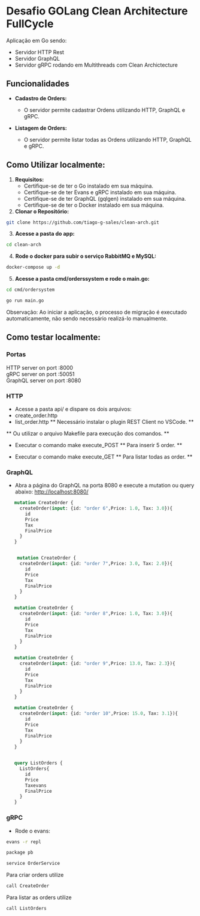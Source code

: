 # Desafio GOLang Clean Architecture FullCycle 

Aplicação em Go sendo: 
  - Servidor HTTP Rest
  - Servidor GraphQL 
  - Servidor gRPC 
  rodando em Multithreads com Clean Archictecture

## Funcionalidades

- **Cadastro de Orders:**
  - O servidor permite cadastrar Ordens utilizando HTTP, GraphQL e gRPC.

- **Listagem de Orders:**
  - O servidor permite listar todas as Ordens utilizando HTTP, GraphQL e gRPC.


## Como Utilizar localmente:

1. **Requisitos:** 
   - Certifique-se de ter o Go instalado em sua máquina.
   - Certifique-se de ter Evans e gRPC instalado em sua máquina.
   - Certifique-se de ter GraphQL (gqlgen) instalado em sua máquina.
   - Certifique-se de ter o Docker instalado em sua máquina.
&nbsp;
2. **Clonar o Repositório:**
&nbsp;

```bash
git clone https://github.com/tiago-g-sales/clean-arch.git
```
&nbsp;
3. **Acesse a pasta do app:**
&nbsp;

```bash
cd clean-arch
```
&nbsp;
4. **Rode o docker para subir o serviço RabbitMQ e MySQL:**
&nbsp;

```bash 
docker-compose up -d
```
5. **Acesse a pasta cmd/orderssystem e rode o main.go:**
&nbsp;

```bash 
cd cmd/ordersystem
```

```bash 
go run main.go
```

Observação: Ao iniciar a aplicação, o processo de migração é executado automaticamente, não sendo necessário realizá-lo manualmente.

## Como testar localmente:

### Portas
HTTP server on port :8000 <br />
gRPC server on port :50051 <br />
GraphQL server on port :8080

### HTTP
 - Acesse a pasta api/ e dispare os dois arquivos:
 - create_order.http
 - list_order.http
** Necessário instalar o plugin REST Client no VSCode. **

** Ou utilizar o arquivo Makefile para execução dos comandos. **
 - Executar o comando make execute_POST 
** Para inserir 5 order. **

 - Executar o comando make execute_GET
** Para listar todas as order. ** 

### GraphQL
 - Abra a página do GraphQL na porta 8080 e execute a mutation ou query abaixo:
 <a href="http://localhost:8080/" target="_blank">http://localhost:8080/</a>

 ```graphql
    mutation CreateOrder {
      createOrder(input: {id: "order 6",Price: 1.0, Tax: 3.0}){
        id
        Price
        Tax
        FinalPrice
      }
    }


     mutation CreateOrder {
      createOrder(input: {id: "order 7",Price: 3.0, Tax: 2.0}){
        id
        Price
        Tax
        FinalPrice
      }
    }

    mutation CreateOrder {
      createOrder(input: {id: "order 8",Price: 1.0, Tax: 3.0}){
        id
        Price
        Tax
        FinalPrice
      }
    }

    mutation CreateOrder {
      createOrder(input: {id: "order 9",Price: 13.0, Tax: 2.3}){
        id
        Price
        Tax
        FinalPrice
      }
    }

    mutation CreateOrder {
      createOrder(input: {id: "order 10",Price: 15.0, Tax: 3.1}){
        id
        Price
        Tax
        FinalPrice
      }
    }


    query ListOrders {
      ListOrders{
        id
        Price
        Taxevans 
        FinalPrice
      }
    }

 ```

### gRPC
 - Rode o evans:

```bash
evans -r repl
```
```bash
package pb
```
```bash
service OrderService
```

Para criar orders utilize
```bash
call CreateOrder 
```

Para listar as orders utilize
```bash
call ListOrders
```

